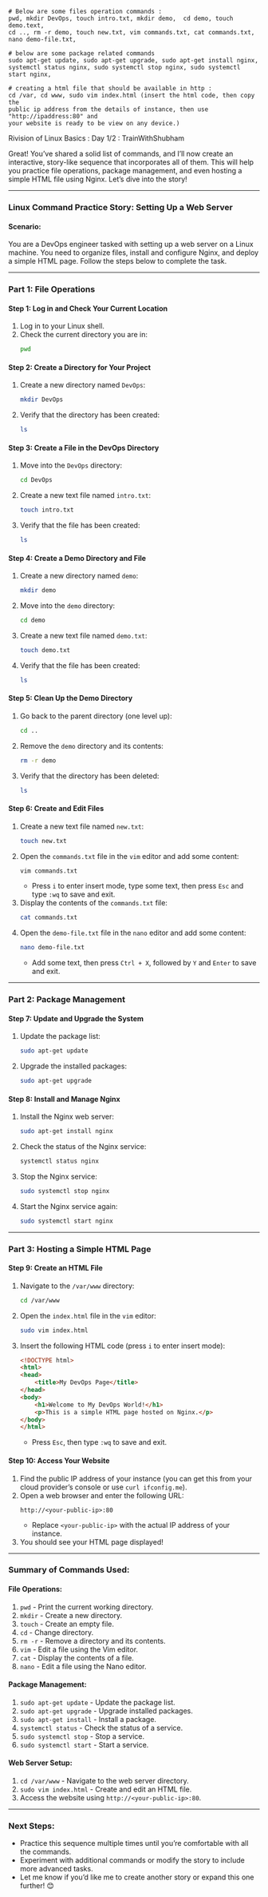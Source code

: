```
# Below are some files operation commands : 
pwd, mkdir DevOps, touch intro.txt, mkdir demo,  cd demo, touch demo.text, 
cd .., rm -r demo, touch new.txt, vim commands.txt, cat commands.txt,
nano demo-file.txt, 

# below are some package related commands
sudo apt-get update, sudo apt-get upgrade, sudo apt-get install nginx,
systemctl status nginx, sudo systemctl stop nginx, sudo systemctl start nginx,

# creating a html file that should be available in http : 
cd /var, cd www, sudo vim index.html (insert the html code, then copy the 
public ip address from the details of instance, then use "http://ipaddress:80" and
your website is ready to be view on any device.)
```


Rivision of Linux Basics : Day 1/2 : TrainWithShubham

Great! You’ve shared a solid list of commands, and I’ll now create an interactive, story-like sequence that incorporates all of them. This will help you practice file operations, package management, and even hosting a simple HTML file using Nginx. Let’s dive into the story!

---

### **Linux Command Practice Story: Setting Up a Web Server**

#### **Scenario:**
You are a DevOps engineer tasked with setting up a web server on a Linux machine. You need to organize files, install and configure Nginx, and deploy a simple HTML page. Follow the steps below to complete the task.

---

### **Part 1: File Operations**

#### **Step 1: Log in and Check Your Current Location**
1. Log in to your Linux shell.
2. Check the current directory you are in:
   ```bash
   pwd
   ```

#### **Step 2: Create a Directory for Your Project**
1. Create a new directory named `DevOps`:
   ```bash
   mkdir DevOps
   ```
2. Verify that the directory has been created:
   ```bash
   ls
   ```

#### **Step 3: Create a File in the DevOps Directory**
1. Move into the `DevOps` directory:
   ```bash
   cd DevOps
   ```
2. Create a new text file named `intro.txt`:
   ```bash
   touch intro.txt
   ```
3. Verify that the file has been created:
   ```bash
   ls
   ```

#### **Step 4: Create a Demo Directory and File**
1. Create a new directory named `demo`:
   ```bash
   mkdir demo
   ```
2. Move into the `demo` directory:
   ```bash
   cd demo
   ```
3. Create a new text file named `demo.txt`:
   ```bash
   touch demo.txt
   ```
4. Verify that the file has been created:
   ```bash
   ls
   ```

#### **Step 5: Clean Up the Demo Directory**
1. Go back to the parent directory (one level up):
   ```bash
   cd ..
   ```
2. Remove the `demo` directory and its contents:
   ```bash
   rm -r demo
   ```
3. Verify that the directory has been deleted:
   ```bash
   ls
   ```

#### **Step 6: Create and Edit Files**
1. Create a new text file named `new.txt`:
   ```bash
   touch new.txt
   ```
2. Open the `commands.txt` file in the `vim` editor and add some content:
   ```bash
   vim commands.txt
   ```
   - Press `i` to enter insert mode, type some text, then press `Esc` and type `:wq` to save and exit.
3. Display the contents of the `commands.txt` file:
   ```bash
   cat commands.txt
   ```
4. Open the `demo-file.txt` file in the `nano` editor and add some content:
   ```bash
   nano demo-file.txt
   ```
   - Add some text, then press `Ctrl + X`, followed by `Y` and `Enter` to save and exit.

---

### **Part 2: Package Management**

#### **Step 7: Update and Upgrade the System**
1. Update the package list:
   ```bash
   sudo apt-get update
   ```
2. Upgrade the installed packages:
   ```bash
   sudo apt-get upgrade
   ```

#### **Step 8: Install and Manage Nginx**
1. Install the Nginx web server:
   ```bash
   sudo apt-get install nginx
   ```
2. Check the status of the Nginx service:
   ```bash
   systemctl status nginx
   ```
3. Stop the Nginx service:
   ```bash
   sudo systemctl stop nginx
   ```
4. Start the Nginx service again:
   ```bash
   sudo systemctl start nginx
   ```

---

### **Part 3: Hosting a Simple HTML Page**

#### **Step 9: Create an HTML File**
1. Navigate to the `/var/www` directory:
   ```bash
   cd /var/www
   ```
2. Open the `index.html` file in the `vim` editor:
   ```bash
   sudo vim index.html
   ```
3. Insert the following HTML code (press `i` to enter insert mode):
   ```html
   <!DOCTYPE html>
   <html>
   <head>
       <title>My DevOps Page</title>
   </head>
   <body>
       <h1>Welcome to My DevOps World!</h1>
       <p>This is a simple HTML page hosted on Nginx.</p>
   </body>
   </html>
   ```
   - Press `Esc`, then type `:wq` to save and exit.

#### **Step 10: Access Your Website**
1. Find the public IP address of your instance (you can get this from your cloud provider’s console or use `curl ifconfig.me`).
2. Open a web browser and enter the following URL:
   ```
   http://<your-public-ip>:80
   ```
   - Replace `<your-public-ip>` with the actual IP address of your instance.
3. You should see your HTML page displayed!

---

### **Summary of Commands Used:**

#### **File Operations:**
1. `pwd` - Print the current working directory.
2. `mkdir` - Create a new directory.
3. `touch` - Create an empty file.
4. `cd` - Change directory.
5. `rm -r` - Remove a directory and its contents.
6. `vim` - Edit a file using the Vim editor.
7. `cat` - Display the contents of a file.
8. `nano` - Edit a file using the Nano editor.

#### **Package Management:**
1. `sudo apt-get update` - Update the package list.
2. `sudo apt-get upgrade` - Upgrade installed packages.
3. `sudo apt-get install` - Install a package.
4. `systemctl status` - Check the status of a service.
5. `sudo systemctl stop` - Stop a service.
6. `sudo systemctl start` - Start a service.

#### **Web Server Setup:**
1. `cd /var/www` - Navigate to the web server directory.
2. `sudo vim index.html` - Create and edit an HTML file.
3. Access the website using `http://<your-public-ip>:80`.

---

### **Next Steps:**
- Practice this sequence multiple times until you’re comfortable with all the commands.
- Experiment with additional commands or modify the story to include more advanced tasks.
- Let me know if you’d like me to create another story or expand this one further! 😊
